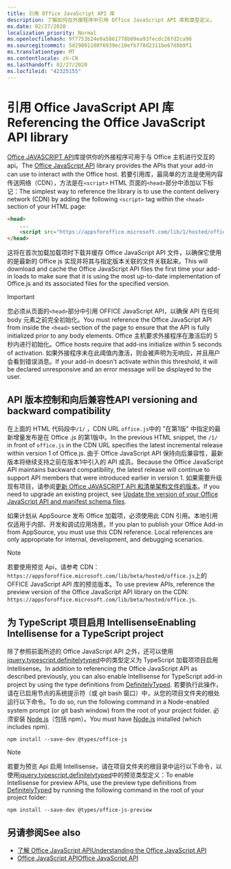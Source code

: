 ```yaml
---
title: 引用 Office JavaScript API 库
description: 了解如何在外接程序中引用 Office JavaScript API 库和类型定义。
ms.date: 02/27/2020
localization_priority: Normal
ms.openlocfilehash: 9f7753b24e0a5861778b09ea93fecdc26fd2ca96
ms.sourcegitcommit: 5d29801180f6939ec10efb778d2311be67d8b9f1
ms.translationtype: MT
ms.contentlocale: zh-CN
ms.lasthandoff: 02/27/2020
ms.locfileid: "42325155"
---
```

# <a name="referencing-the-office-javascript-api-library"></a><span data-ttu-id="79c12-103">引用 Office JavaScript API 库</span><span class="sxs-lookup"><span data-stu-id="79c12-103">Referencing the Office JavaScript API library</span></span>

<span data-ttu-id="79c12-104">[Office JAVASCRIPT API](../reference/javascript-api-for-office.md)库提供你的外接程序可用于与 Office 主机进行交互的 api。</span><span class="sxs-lookup"><span data-stu-id="79c12-104">The [Office JavaScript API](../reference/javascript-api-for-office.md) library provides the APIs that your add-in can use to interact with the Office host.</span></span> <span data-ttu-id="79c12-105">若要引用库，最简单的方法是使用内容传送网络（CDN），方法是在`<script>` HTML 页面的`<head>`部分中添加以下标记：</span><span class="sxs-lookup"><span data-stu-id="79c12-105">The simplest way to reference the library is to use the content delivery network (CDN) by adding the following `<script>` tag within the `<head>` section of your HTML page:</span></span>  

```html
<head>
    ...
    <script src="https://appsforoffice.microsoft.com/lib/1/hosted/office.js" type="text/javascript"></script>
</head>
```

<span data-ttu-id="79c12-106">这将在首次加载加载项时下载并缓存 Office JavaScript API 文件，以确保它使用的是最新的 Office js 实现并将其与指定版本关联的文件关联起来。</span><span class="sxs-lookup"><span data-stu-id="79c12-106">This will download and cache the Office JavaScript API files the first time your add-in loads to make sure that it is using the most up-to-date implementation of Office.js and its associated files for the specified version.</span></span>

> [!IMPORTANT]
> <span data-ttu-id="79c12-107">您必须从页面的`<head>`部分中引用 OFFICE JavaScript API，以确保 API 在任何 body 元素之前完全初始化。</span><span class="sxs-lookup"><span data-stu-id="79c12-107">You must reference the Office JavaScript API from inside the `<head>` section of the page to ensure that the API is fully initialized prior to any body elements.</span></span> <span data-ttu-id="79c12-108">Office 主机要求外接程序在激活后的 5 秒内进行初始化。</span><span class="sxs-lookup"><span data-stu-id="79c12-108">Office hosts require that add-ins initialize within 5 seconds of activation.</span></span> <span data-ttu-id="79c12-109">如果外接程序未在此阈值内激活，则会被声明为无响应，并且用户会看到错误消息。</span><span class="sxs-lookup"><span data-stu-id="79c12-109">If your add-in doesn't activate within this threshold, it will be declared unresponsive and an error message will be displayed to the user.</span></span>

## <a name="api-versioning-and-backward-compatibility"></a><span data-ttu-id="79c12-110">API 版本控制和向后兼容性</span><span class="sxs-lookup"><span data-stu-id="79c12-110">API versioning and backward compatibility</span></span>

<span data-ttu-id="79c12-111">在上面的 HTML 代码段中`/1/` ，CDN URL `office.js`中的 "在第1版" 中指定的最新增量发布是在 Office .js 的第1版中。</span><span class="sxs-lookup"><span data-stu-id="79c12-111">In the previous HTML snippet, the `/1/` in front of `office.js` in the CDN URL specifies the latest incremental release within version 1 of Office.js.</span></span> <span data-ttu-id="79c12-112">由于 Office JavaScript API 保持向后兼容性，最新版本将继续支持之前在版本1中引入的 API 成员。</span><span class="sxs-lookup"><span data-stu-id="79c12-112">Because the Office JavaScript API maintains backward compatibility, the latest release will continue to support API members that were introduced earlier in version 1.</span></span> <span data-ttu-id="79c12-113">如果需要升级现有项目，请参阅[更新 Office JAVASCRIPT API 和清单架构文件的版本](update-your-javascript-api-for-office-and-manifest-schema-version.md)。</span><span class="sxs-lookup"><span data-stu-id="79c12-113">If you need to upgrade an existing project, see [Update the version of your Office JavaScript API and manifest schema files](update-your-javascript-api-for-office-and-manifest-schema-version.md).</span></span> 

<span data-ttu-id="79c12-p104">如果计划从 AppSource 发布 Office 加载项，必须使用此 CDN 引用。本地引用仅适用于内部、开发和调试应用场景。</span><span class="sxs-lookup"><span data-stu-id="79c12-p104">If you plan to publish your Office Add-in from AppSource, you must use this CDN reference. Local references are only appropriate for internal, development, and debugging scenarios.</span></span>

> [!NOTE]
> <span data-ttu-id="79c12-116">若要使用预览 Api，请参考 CDN： `https://appsforoffice.microsoft.com/lib/beta/hosted/office.js`上的 OFFICE JavaScript API 库的预览版本。</span><span class="sxs-lookup"><span data-stu-id="79c12-116">To use preview APIs, reference the preview version of the Office JavaScript API library on the CDN: `https://appsforoffice.microsoft.com/lib/beta/hosted/office.js`.</span></span>

## <a name="enabling-intellisense-for-a-typescript-project"></a><span data-ttu-id="79c12-117">为 TypeScript 项目启用 Intellisense</span><span class="sxs-lookup"><span data-stu-id="79c12-117">Enabling Intellisense for a TypeScript project</span></span>

<span data-ttu-id="79c12-118">除了参照前面所述的 Office JavaScript API 之外，还可以使用[jquery.typescript.definitelytyped](https://github.com/DefinitelyTyped/DefinitelyTyped/tree/master/types/office-js)中的类型定义为 TypeScript 加载项项目启用 Intellisense。</span><span class="sxs-lookup"><span data-stu-id="79c12-118">In addition to referencing the Office JavaScript API as described previously, you can also enable Intellisense for TypeScript add-in project by using the type definitions from [DefinitelyTyped](https://github.com/DefinitelyTyped/DefinitelyTyped/tree/master/types/office-js).</span></span> <span data-ttu-id="79c12-119">若要执行此操作，请在已启用节点的系统提示符（或 git bash 窗口）中，从您的项目文件夹的根处运行以下命令。</span><span class="sxs-lookup"><span data-stu-id="79c12-119">To do so, run the following command in a Node-enabled system prompt (or git bash window) from the root of your project folder.</span></span> <span data-ttu-id="79c12-120">必须安装 [Node.js](https://nodejs.org)（包括 npm）。</span><span class="sxs-lookup"><span data-stu-id="79c12-120">You must have [Node.js](https://nodejs.org) installed (which includes npm).</span></span>

```command&nbsp;line
npm install --save-dev @types/office-js
```

> [!NOTE]
> <span data-ttu-id="79c12-121">若要为预览 Api 启用 Intellisense，请在项目文件夹的根目录中运行以下命令，以使用[jquery.typescript.definitelytyped](https://github.com/DefinitelyTyped/DefinitelyTyped/tree/master/types/office-js-preview)中的预览类型定义：</span><span class="sxs-lookup"><span data-stu-id="79c12-121">To enable Intellisense for preview APIs, use the preview type definitions from [DefinitelyTyped](https://github.com/DefinitelyTyped/DefinitelyTyped/tree/master/types/office-js-preview) by running the following command in the root of your project folder:</span></span> 
>
> `npm install --save-dev @types/office-js-preview`

## <a name="see-also"></a><span data-ttu-id="79c12-122">另请参阅</span><span class="sxs-lookup"><span data-stu-id="79c12-122">See also</span></span>

- [<span data-ttu-id="79c12-123">了解 Office JavaScript API</span><span class="sxs-lookup"><span data-stu-id="79c12-123">Understanding the Office JavaScript API</span></span>](understanding-the-javascript-api-for-office.md)
- [<span data-ttu-id="79c12-124">Office JavaScript API</span><span class="sxs-lookup"><span data-stu-id="79c12-124">Office JavaScript API</span></span>](/office/dev/add-ins/reference/javascript-api-for-office)
